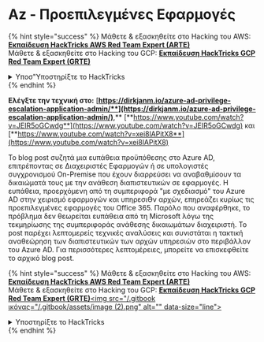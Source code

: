 # Az - Προεπιλεγμένες Εφαρμογές

{% hint style="success" %}
Μάθετε & εξασκηθείτε στο Hacking του AWS:<img src="/.gitbook/assets/image.png" alt="" data-size="line">[**Εκπαίδευση HackTricks AWS Red Team Expert (ARTE)**](https://training.hacktricks.xyz/courses/arte)<img src="/.gitbook/assets/image.png" alt="" data-size="line">\
Μάθετε & εξασκηθείτε στο Hacking του GCP: <img src="/.gitbook/assets/image (2).png" alt="" data-size="line">[**Εκπαίδευση HackTricks GCP Red Team Expert (GRTE)**<img src="/.gitbook/assets/image (2).png" alt="" data-size="line">](https://training.hacktricks.xyz/courses/grte)

<details>

<summary>Υποσ"Υποστηρίξτε το HackTricks</summary>

* Ελέγξτε τα [**σχέδια συνδρομής**](https://github.com/sponsors/carlospolop)!
* **Εγγραφείτε** 💬 [**στην ομάδα Discord**](https://discord.gg/hRep4RUj7f) ή στην [**ομάδα telegram**](https://t.me/peass) ή **ακολουθήστε** μας στο **Twitter** 🐦 [**@hacktricks\_live**](https://twitter.com/hacktricks\_live)**.**
* **Μοιραστείτε κόλπα χάκινγκ υποβάλλοντας PRs στα** [**HackTricks**](https://github.com/carlospolop/hacktricks) και [**HackTricks Cloud**](https://github.com) αποθετήρια του github.

</details>
{% endhint %}

**Ελέγξτε την τεχνική στο:** [**https://dirkjanm.io/azure-ad-privilege-escalation-application-admin/**](https://dirkjanm.io/azure-ad-privilege-escalation-application-admin/)**,** [**https://www.youtube.com/watch?v=JEIR5oGCwdg**](https://www.youtube.com/watch?v=JEIR5oGCwdg) και [**https://www.youtube.com/watch?v=xei8lAPitX8**](https://www.youtube.com/watch?v=xei8lAPitX8)

Το blog post συζητά μια ευπάθεια προϋπόθεσης στο Azure AD, επιτρέποντας σε Διαχειριστές Εφαρμογών ή σε υπολογιστές συγχρονισμού On-Premise που έχουν διαρρεύσει να αναβαθμίσουν τα δικαιώματά τους με την ανάθεση διαπιστευτικών σε εφαρμογές. Η ευπάθεια, προερχόμενη από τη συμπεριφορά "με σχεδιασμό" του Azure AD στην χειρισμό εφαρμογών και υπηρεσιϴν αρχών, επηρεάζει κυρίως τις προεπιλεγμένες εφαρμογές του Office 365. Παρόλο που αναφέρθηκε, το πρόβλημα δεν θεωρείται ευπάθεια από τη Microsoft λόγω της τεκμηρίωσης της συμπεριφοράς ανάθεσης δικαιωμάτων διαχειριστή. Το post παρέχει λεπτομερείς τεχνικές αναλύσεις και συνιστάται η τακτική αναθεώρηση των διαπιστευτικών των αρχών υπηρεσιών στο περιβάλλον του Azure AD. Για περισσότερες λεπτομέρειες, μπορείτε να επισκεφθείτε το αρχικό blog post. 

{% hint style="success" %}
Μάθετε & εξασκηθείτε στο Hacking του AWS:<img src="/.gitbook/assets/image.png" alt="" data-size="line">[**Εκπαίδευση HackTricks AWS Red Team Expert (ARTE)**](https://training.hacktricks.xyz/courses/arte)<img src="/.gitbook/assets/image.png" alt="" data-size="line">\
Μάθετε & εξασκηθείτε στο Hacking του GCP: <img src="/.gitbook/assets/image (2).png" alt="" data-size="line">[**Εκπαίδευση HackTricks GCP Red Team Expert (GRTE)**<img src="/.gitbook ικόνας="/.gitbook/assets/image (2).png" alt="" data-size="line">](https://training.hacktricks.xyz/courses/grte)

<details>

<summary>Υποστηρίξτε το HackTricks</summary>

* Ελέγξτε τα [**σχέδια συνδρομής**](https://github.com/sponsors/carlospolop)!
* **Εγγραφείτε** 💬 [**στην ομάδα Discord**](https://discord.gg/hRep4RUj7f) ή στην [**ομάδα telegram**](https://t.me/peass) ή **ακολουθήστε** μας στο **Twitter** 🐦 [**@hacktricks\_live**](https://twitter.com/hacktricks\_live)**.**
* **Μοιραστείτε κόλπα χάκινγκ υποβάλλοντας PRs στα** [**HackTricks**](https://github.com/carlospolop/hacktricks) και [**HackTricks Cloud**](https://github.com/carlospolop/hacktricks-cloud) αποθετήρια του github.

</details>
{% endhint %}
